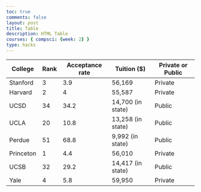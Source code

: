 ```yaml
---
toc: true
comments: false
layout: post
title: Table
description: HTML Table
courses: { compsci: {week: 2} }
type: hacks
---
```


<head>
    <!-- load jQuery and DataTables output style and scripts -->
    <link rel="stylesheet" type="text/css" href="https://cdn.datatables.net/1.13.4/css/jquery.dataTables.min.css">
    <script type="text/javascript" language="javascript" src="https://code.jquery.com/jquery-3.6.0.min.js"></script>
    <script>var define = null;</script>
    <script type="text/javascript" language="javascript" src="https://cdn.datatables.net/1.13.4/js/jquery.dataTables.min.js"></script>
</head>

<!-- Body contains the contents of the Document -->
<body>
   <table class="table">
    <thead>
        <tr>
            <th>College</th>
            <th>Rank</th>
            <th>Acceptance rate</th>
            <th>Tuition ($)</th>
            <th>Private or Public</th>
        </tr>
    </thead>
    <tbody>
        <tr>
            <td>Stanford</td>
            <td>3</td>
            <td>3.9</td>
            <td>56,169</td>
            <td>Private</td>
        </tr>
        <tr>
            <td>Harvard</td>
            <td>2</td>
            <td>4</td>
            <td>55,587</td>
            <td>Private</td>
        </tr>
        <tr>
            <td>UCSD</td>
            <td>34</td>
            <td>34.2</td>
            <td>14,700 (in state)</td>
            <td>Public</td>
        </tr>
        <tr>
            <td>UCLA</td>
            <td>20</td>
            <td>10.8</td>
            <td>13,258 (in state)</td>
            <td>Public</td>
        </tr>
        <tr>
            <td>Perdue</td>
            <td>51</td>
            <td>68.8</td>
            <td>9,992 (in state)</td>
            <td>Public</td>
        </tr>
        <tr>
            <td>Princeton</td>
            <td>1</td>
            <td>4.4</td>
            <td>56,010</td>
            <td>Private</td>
        </tr>
        <tr>
            <td>UCSB</td>
            <td>32</td>
            <td>29.2</td>
            <td>14,417 (in state)</td>
            <td>Public</td>
        </tr>
        <tr>
            <td>Yale</td>
            <td>4</td>
            <td>5.8</td>
            <td>59,950</td>
            <td>Private</td>
        </tr>
    </tbody>
</table>

<!-- Script is used to embed executable code -->
<script>
    $("#demo").DataTable();
</script>